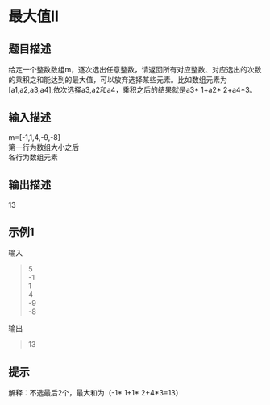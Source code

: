 # 最大值Ⅱ

## 题目描述

给定一个整数数组m，逐次选出任意整数，请返回所有对应整数、对应选出的次数的乘积之和能达到的最大值，可以放弃选择某些元素。比如数组元素为[a1,a2,a3,a4],依次选择a3,a2和a4，乘积之后的结果就是a3* 1+a2* 2+a4*3。




## 输入描述

m=[-1,1,4,-9,-8]<br>
第一行为数组大小之后<br>
各行为数组元素




## 输出描述

13



## 示例1

输入

> 5<br>
  -1<br>
  1<br>
  4<br>
  -9<br>
  -8<br>

输出

> 13




## 提示

解释：不选最后2个，最大和为（-1* 1+1* 2+4*3=13）